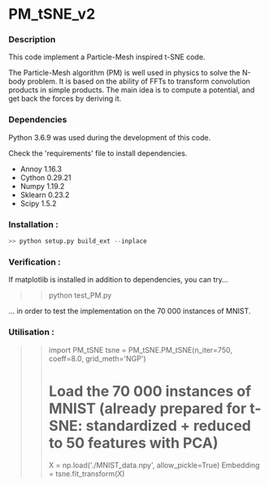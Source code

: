 # PM_tSNE_v2

### Description

This code implement a Particle-Mesh inspired t-SNE code.

The Particle-Mesh algorithm (PM) is well used in physics to solve
the N-body problem. It is based on the ability of FFTs to transform
convolution products in simple products. The main idea is to compute
a potential, and get back the forces by deriving it.

### Dependencies

Python 3.6.9 was used during the development of this code.

Check the 'requirements' file to install dependencies.

* Annoy 1.16.3
* Cython 0.29.21
* Numpy 1.19.2
* Sklearn 0.23.2
* Scipy 1.5.2

### Installation :

```python
>> python setup.py build_ext --inplace
```

### Verification :

If matplotlib is installed in addition to dependencies, you can try...

>> python test_PM.py

... in order to test the implementation on the 70 000 instances of MNIST.

### Utilisation :

>> import PM\_tSNE
>> tsne = PM\_tSNE.PM\_tSNE(n\_iter=750, coeff=8.0, grid\_meth='NGP')
>> # Load the 70 000 instances of MNIST (already prepared for t-SNE: standardized + reduced to 50 features with PCA)
>> X = np.load('./MNIST_data.npy', allow\_pickle=True)
>> Embedding = tsne.fit_transform(X)

